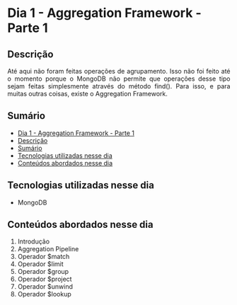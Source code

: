# Dia 1 - Aggregation Framework - Parte 1

## Descrição
<p align="justify">
Até aqui não foram feitas operações de agrupamento. Isso não foi feito até o momento porque o MongoDB não permite que operações desse tipo sejam feitas simplesmente através do método find(). Para isso, e para muitas outras coisas, existe o Aggregation Framework.
</p>

## Sumário
- [Dia 1 - Aggregation Framework - Parte 1](#dia-1---aggregation-framework---parte-1)
- [Descrição](#descrição)
- [Sumário](#sumário)
- [Tecnologias utilizadas nesse dia](#tecnologias-utilizadas-nesse-dia)
- [Conteúdos abordados nesse dia](#conteúdos-abordados-nesse-dia)

## Tecnologias utilizadas nesse dia
- MongoDB

## Conteúdos abordados nesse dia
1. Introdução
2. Aggregation Pipeline
3. Operador $match
4. Operador $limit
5. Operador $group
6. Operador $project
7. Operador $unwind
8. Operador $lookup
